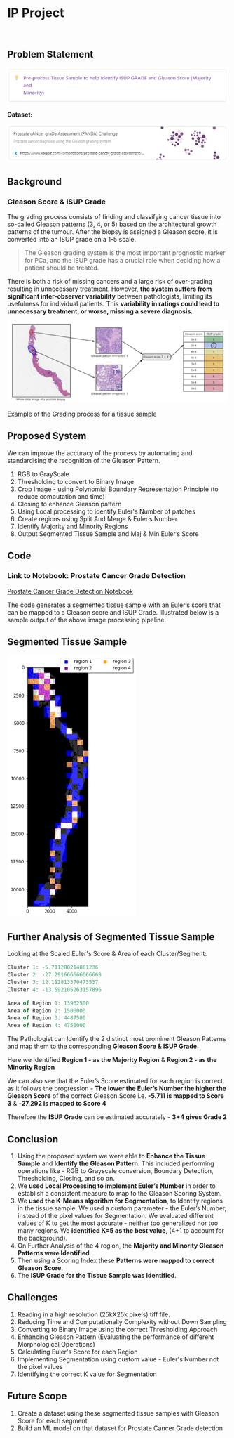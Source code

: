 # IP Project

<br/>

## Problem Statement

![Problem Statement](/images/ps.png)

**Dataset:**

[![Link to Dataset](/images/dt.png "Prostate cANcer graDe Assessment (PANDA) Challenge")](https://www.kaggle.com/competitions/prostate-cancer-grade-assessment/overview)

## Background

### Gleason Score & ISUP Grade

The grading process consists of finding and classifying cancer tissue into so-called Gleason patterns (3, 4, or 5) based on the architectural growth patterns of the tumour. After the biopsy is assigned a Gleason score, it is converted into an ISUP grade on a 1-5 scale.

> The Gleason grading system is the most important prognostic marker for PCa, and the ISUP grade has a crucial role when deciding how a patient should be treated.

There is both a risk of missing cancers and a large risk of over-grading resulting in unnecessary treatment. However, **the system suffers from significant inter-observer variability** between pathologists, limiting its usefulness for individual patients. This **variability in ratings could lead to unnecessary treatment, or worse, missing a severe diagnosis**.

![Example of the Grading process for a tissue sample](/images/Untitled.png)

Example of the Grading process for a tissue sample

## Proposed System

We can improve the accuracy of the process by automating and standardising the recognition of the Gleason Pattern.

1. RGB to GrayScale
2. Thresholding to convert to Binary Image
3. Crop Image - using Polynomial Boundary Representation Principle (to reduce
   computation and time)
4. Closing to enhance Gleason pattern
5. Using Local processing to identify Euler's Number of patches
6. Create regions using Split And Merge & Euler’s Number
7. Identify Majority and Minority Regions
8. Output Segmented Tissue Sample and Maj & Min Euler’s Score

## Code

### **Link to Notebook: Prostate Cancer Grade Detection**

[Prostate Cancer Grade Detection Notebook](https://colab.research.google.com/drive/1GawEscP_l9_8OmZKiKjrpu6GvrMWF389#scrollTo=MZddV8usc6gm)

The code generates a segmented tissue sample with an Euler’s score that can be mapped to a Gleason score and ISUP Grade. Illustrated below is a sample output of the above image processing pipeline.

## Segmented Tissue Sample

![Sample output](/images/output.png)

## Further Analysis of Segmented Tissue Sample

Looking at the Scaled Euler's Score & Area of each Cluster/Segment:

```jsx
Cluster 1: -5.711280214861236
Cluster 2: -27.291666666666668
Cluster 3: 12.112813370473537
Cluster 4: -13.592105263157896
```

```jsx
Area of Region 1: 13962500
Area of Region 2: 1500000
Area of Region 3: 4487500
Area of Region 4: 4750000
```

The Pathologist can Identify the 2 distinct most prominent Gleason Patterns and map them to the corresponding **Gleason Score & ISUP Grade.**

Here we Identified **Region 1 - as the Majority Region** & **Region 2 - as the Minority Region**

We can also see that the Euler’s Score estimated for each region is correct as it follows the progression - **The lower the Euler’s Number the higher the Gleason Score** of the correct Gleason Score i.e. **-5.711 is mapped to Score 3** & -**27.292 is mapped to Score 4**

Therefore the **ISUP Grade** can be estimated accurately - **3+4 gives Grade 2**

## Conclusion

1. Using the proposed system we were able to **Enhance the Tissue Sample** and **Identify the Gleason Pattern**. This included performing operations like - RGB to Grayscale conversion, Boundary Detection, Thresholding, Closing, and so on.
2. We **used Local Processing to implement Euler’s Number** in order to establish a consistent measure to map to the Gleason Scoring System.
3. We **used the K-Means algorithm for Segmentation**, to Identify regions in the tissue sample. We used a custom parameter - the Euler’s Number, instead of the pixel values for Segmentation. We evaluated different values of K to get the most accurate - neither too generalized nor too many regions. We **identified K=5 as the best value**, (4+1 to account for the background).
4. On Further Analysis of the 4 region, the **Majority and Minority Gleason Patterns were
   Identified**.
5. Then using a Scoring Index these **Patterns were mapped to correct Gleason Score**.
6. The **ISUP Grade for the Tissue Sample was Identified**.

## Challenges

1. Reading in a high resolution (25kX25k pixels) tiff file.
2. Reducing Time and Computationally Complexity without Down Sampling
3. Converting to Binary Image using the correct Thresholding Approach
4. Enhancing Gleason Pattern (Evaluating the performance of different Morphological
   Operations)
5. Calculating Euler's Score for each Region
6. Implementing Segmentation using custom value - Euler's Number not the pixel
   values
7. Identifying the correct K value for Segmentation

## Future Scope

1. Create a dataset using these segmented tissue samples with Gleason Score for each segment
2. Build an ML model on that dataset for Prostate Cancer Grade detection
